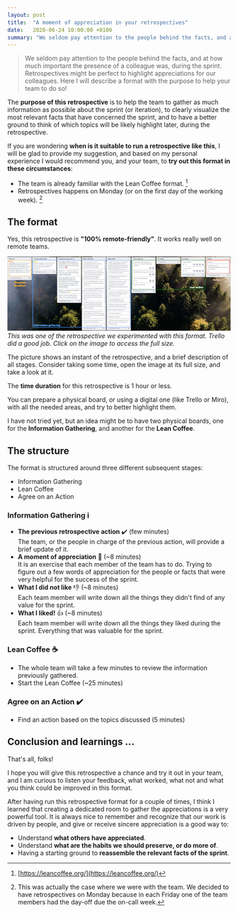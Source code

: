 ```yaml
---
layout: post
title:  "A moment of appreciation in your retrospectives"
date:   2020-06-24 10:00:00 +0100
summary: "We seldom pay attention to the people behind the facts, and at how much important the presence of a colleague was, during the sprint. Retrospectives might be perfect to highlight appreciations for our colleagues. Here I will describe a format with the purpose to help your team to do so!"
---
```


> We seldom pay attention to the people behind the facts, and at how much important the presence of a colleague was, during the sprint. Retrospectives might be perfect to highlight appreciations for our colleagues. Here I will describe a format with the purpose to help your team to do so!

<!--more-->

The **purpose of this retrospective** is to help the team to gather as much information as possible about the sprint (or iteration), to clearly visualize the most relevant facts that have concerned the sprint, and to have a better ground to think of which topics will be likely highlight later, during the retrospective.

If you are wondering **when is it suitable to run a retrospective like this**, I will be glad to provide my suggestion, and based on my personal experience I would recommend you, and your team, to **try out this format in these circumstances**:

- The team is already familiar with the Lean Coffee format. [^1]
- Retrospectives happens on Monday (or on the first day of the working week). [^2]

## The format

Yes, this retrospective is **"100% remote-friendly"**. It works really well on remote teams.

[![The retrospective in action](/assets/trello-board-a-moment-of-appreciation-thumbnail.jpg)](/assets/trello-board-a-moment-of-appreciation-full.jpg)
_This was one of the retrospective we experimented with this format. Trello did a good job. Click on the image to access the full size._

The picture shows an instant of the retrospective, and a brief description of all stages. Consider taking some time, open the image at its full size, and take a look at it.

The **time duration** for this retrospective is 1 hour or less.

You can prepare a physical board, or using a digital one (like Trello or Miro), with all the needed areas, and try to better highlight them.

I have not tried yet, but an idea might be to have two physical boards, one for the **Information Gathering**, and another for the **Lean Coffee**.

<!-- Here we will go through each of the phase (or section) of the retrospective: -->
## The structure

The format is structured around three different subsequent stages:

- Information Gathering
- Lean Coffee
- Agree on an Action

### Information Gathering :information_source:

- **The previous retrospective action** :heavy_check_mark: (few minutes)<br/>
  The team, or the people in charge of the previous action, will provide a brief update of it.
- **A moment of appreciation** :pray: (~8 minutes)<br/>
  It is an exercise that each member of the team has to do. Trying to figure out a few words of appreciation for the people or facts that were very helpful for the success of the sprint.
- **What I did not like** :thumbsdown: (~8 minutes)<br/>
  Each team member will write down all the things they didn't find of any value for the sprint.
- **What I liked!** :thumbsup: (~8 minutes)<br/>
  Each team member will write down all the things they liked during the sprint. Everything that was valuable for the sprint.

### Lean Coffee :coffee:

- The whole team will take a few minutes to review the information previously gathered.
- Start the Lean Coffee (~25 minutes)

### Agree on an Action :heavy_check_mark:

- Find an action based on the topics discussed (5 minutes)

## Conclusion and learnings ...

That's all, folks!

I hope you will give this retrospective a chance and try it out in your team, and I am curious to listen your feedback, what worked, what not and what you think could be improved in this format.

After having run this retrospective format for a couple of times, I think I learned that creating a dedicated room to gather the appreciations is a very powerful tool. It is always nice to remember and recognize that our work is driven by people, and give or receive sincere appreciation is a good way to:

- Understand **what others have appreciated**.
- Understand **what are the habits we should preserve, or do more of**.
- Having a starting ground to **reassemble the relevant facts of the sprint**.

[^1]: [https://leancoffee.org/](https://leancoffee.org/)
[^2]: This was actually the case where we were with the team. We decided to have retrospectives on Monday because  in each Friday one of the team members had the day-off due the on-call week.

